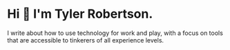 # Hi 👋 I'm Tyler Robertson.

I write about how to use technology for work and play, with a focus on tools that are accessible to tinkerers of all experience levels. 